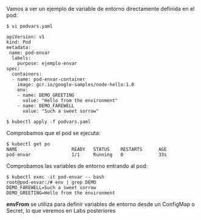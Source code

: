 Vamos a ver un ejemplo de variable de entorno directamente definida en el pod:
```
$ vi podvars.yaml

apiVersion: v1
kind: Pod
metadata:
 name: pod-envar
  labels:
    purpose: ejemplo-envar
spec:
  containers:
  - name: pod-envar-container
    image: gcr.io/google-samples/node-hello:1.0
    env:
    - name: DEMO_GREETING
      value: "Hello from the environment"
    - name: DEMO_FAREWELL
      value: "Such a sweet sorrow"

$ kubectl apply -f podvars.yaml
```
Comprobamos que el pod se ejecuta:
```
$ kubectl get po
NAME                    READY   STATUS    RESTARTS      AGE
pod-envar               1/1     Running   0             33s
```
Comprobamos las variables de entorno entrando al pod:
```
$ kubectl exec -it pod-envar -- bash
root@pod-envar:/# env | grep DEMO
DEMO_FAREWELL=Such a sweet sorrow
DEMO_GREETING=Hello from the environment
```
**envFrom** se utiliza para definir variables de entorno desde un ConfigMap o Secret, lo que veremos en Labs posteriores
